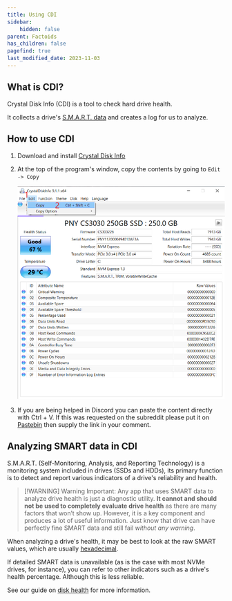 ```yaml
---
title: Using CDI
sidebar:
    hidden: false
parent: Factoids
has_children: false
pagefind: true
last_modified_date: 2023-11-03
---
```




## What is CDI?

Crystal Disk Info (CDI) is a tool to check hard drive health.

It collects a drive's [S.M.A.R.T. data](docs/factoids/cdi#analyzing-smart-data-in-cdi) and creates a log for us to analyze.

## How to use CDI

1. Download and install [Crystal Disk Info](https://crystalmark.info/redirect.php?product=CrystalDiskInfoInstaller)

2. At the top of the program's window, copy the contents by going to `Edit -> Copy`

	![CMOS battery](../../../assets/factoids/cdi.webp)

3. If you are being helped in Discord you can paste the content directly with Ctrl + V. If this was requested on the subreddit please put it on [Pastebin](https://pastebin.com) then supply the link in your comment.

## Analyzing SMART data in CDI

S.M.A.R.T. (Self-Monitoring, Analysis, and Reporting Technology) is a monitoring system included in drives (SSDs and HDDs), its primary function is to detect and report various indicators of a drive's reliability and health. 

> [!WARNING] Warning
> Important: Any app that uses SMART data to analyze drive health is just a diagnostic utility. **It cannot and should not be used to completely evaluate drive health** as there are many factors that won’t show up. However, it is a key component and produces a lot of useful information. Just know that drive can have perfectly fine SMART data and still fail _without any warning_.

When analyzing a drive's health, it may be best to look at the raw SMART values, which are usually [hexadecimal](https://en.wikipedia.org/wiki/Hexadecimal). 

If detailed SMART data is unavailable (as is the case with most NVMe drives, for instance), you can refer to other indicators such as a drive's health percentage. Although this is less reliable.

See our guide on [disk health](/disks/disk-health) for more information.
